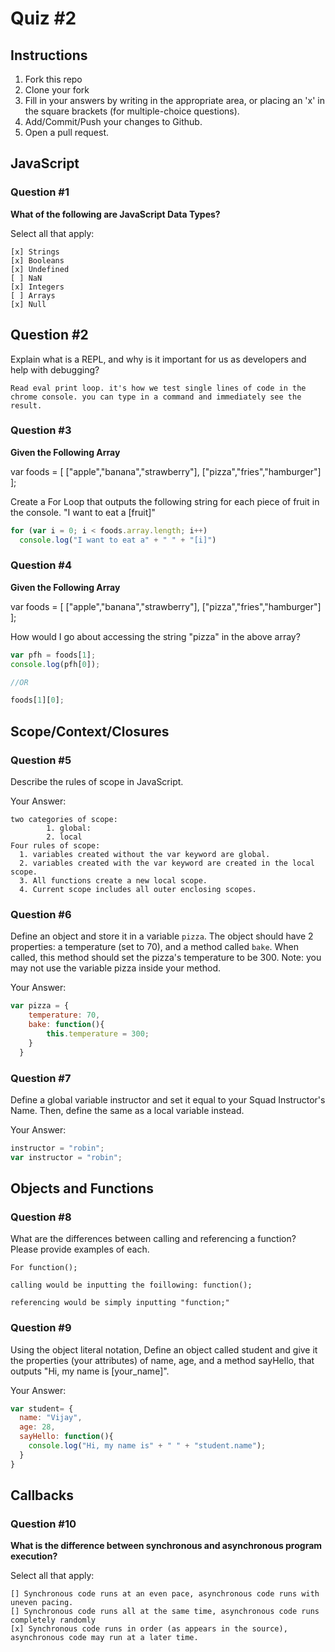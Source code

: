 # Quiz #2

## Instructions

1. Fork this repo
2. Clone your fork
3. Fill in your answers by writing in the appropriate area, or placing an 'x' in
the square brackets (for multiple-choice questions).
4. Add/Commit/Push your changes to Github.
5. Open a pull request.

## JavaScript

### Question #1

**What of the following are JavaScript Data Types?**

Select all that apply:
```
[x] Strings
[x] Booleans
[x] Undefined
[ ] NaN
[x] Integers
[ ] Arrays
[x] Null
```

## Question #2

Explain what is a REPL, and why is it important for us as developers and help with debugging?

```text
Read eval print loop. it's how we test single lines of code in the chrome console. you can type in a command and immediately see the result.
```
### Question #3

**Given the Following Array**

var foods = [ ["apple","banana","strawberry"], ["pizza","fries","hamburger"] ];

Create a For Loop that outputs the following string for each piece of fruit in the console. "I want to eat a [fruit]"

```js
for (var i = 0; i < foods.array.length; i++)
  console.log("I want to eat a" + " " + "[i]")
```
### Question #4

**Given the Following Array**

var foods = [ ["apple","banana","strawberry"], ["pizza","fries","hamburger"] ];

How would I go about accessing the string "pizza" in the above array?

```js
var pfh = foods[1];
console.log(pfh[0]);

//OR

foods[1][0];

```

## Scope/Context/Closures

### Question #5

Describe the rules of scope in JavaScript.

Your Answer:
```Scope is where a variable can be referenced.
two categories of scope:
        1. global:
        2. local
Four rules of scope:
  1. variables created without the var keyword are global.
  2. variables created with the var keyword are created in the local scope.
  3. All functions create a new local scope.
  4. Current scope includes all outer enclosing scopes.       
```

### Question #6

Define an object and store it in a variable `pizza`. The object should have 2
properties: a temperature (set to 70), and a method called `bake`. When called,
this method should set the pizza's temperature to be 300. Note: you may not use
the variable pizza inside your method.

Your Answer:
```js
var pizza = {
    temperature: 70,
    bake: function(){
        this.temperature = 300;
    }
  }
```

### Question #7

Define a global variable instructor and set it equal to your Squad Instructor's Name. Then, define the same as a local variable instead.

Your Answer:
```js
instructor = "robin";
var instructor = "robin";

```

## Objects and Functions

### Question #8

What are the differences between calling and referencing a function? Please provide examples of each.

```text
For function();

calling would be inputting the foillowing: function();

referencing would be simply inputting "function;"
```
### Question #9

Using the object literal notation, Define an object called student and give it the properties (your attributes) of name, age, and a method sayHello, that outputs "Hi, my name is [your_name]".

Your Answer:
```js 
var student= {
  name: "Vijay",
  age: 28,
  sayHello: function(){
    console.log("Hi, my name is" + " " + "student.name");
  }
}
```

## Callbacks

### Question #10

**What is the difference between synchronous and asynchronous program execution?**

Select all that apply:
```
[] Synchronous code runs at an even pace, asynchronous code runs with uneven pacing.
[] Synchronous code runs all at the same time, asynchronous code runs completely randomly
[x] Synchronous code runs in order (as appears in the source), asynchronous code may run at a later time.
```
